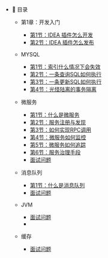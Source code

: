 
- :memo: 目录
   - 第1章：开发入门
   
       - [第1节：IDEA 插件怎么开发](/md/idea-plugin/2021-08-27-技术调研IDEA插件怎么开发.md)
       - [第2节：IDEA 插件怎么发布](/md/idea-plugin/2021-08-29-技术实践IDEA插件怎么发布.md)
 
   - MYSQL
       - [第1节：索引什么情况下会失效](/md/Mysql/索引什么情况下会失效.md)
       - [第2节：一条查询SQL如何执行](/md/Mysql/一条查询SQL如何执行.md)
       - [第3节：一条更新SQL如何执行](/md/Mysql/一条更新SQL如何执行.md)
       - [第4节：光怪陆离的事务隔离](/md/Mysql/光怪陆离的事务隔离.md)
   - 微服务
      - [第1节：什么是微服务](/md/miscroService/什么是微服务.md)
      - [第2节：服务注册与发现](/md/miscroService/服务注册与发现.md)
      - [第3节：如何实现RPC调用](/md/miscroService/如何实现RPC调用.md)
      - [第4节：微服务如何监控](/md/miscroService/微服务如何监控.md)
      - [第5节：微服务如何追踪](/md/miscroService/微服务如何追踪.md)
      - [第6节：服务治理手段](/md/miscroService/服务治理手段.md)
      - [面试问题](/md/miscroService/面试问题.md)
   - 消息队列
      - [第1节：什么是消息队列](/md/mq/什么是消息队列.md)
      - [面试问题](/md/mq/面试问题.md)

   - JVM
     - [面试问题](/md/jvm/面试问题.md)
     - 
   - 缓存
     - [面试问题](/md/cache/面试问题.md)
